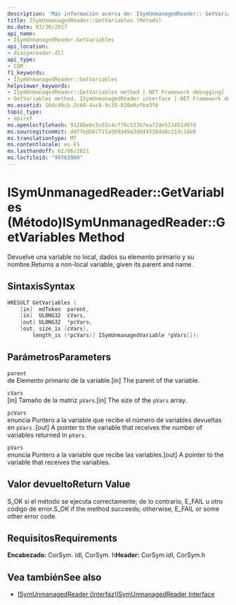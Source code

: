 ```yaml
---
description: 'Más información acerca de: ISymUnmanagedReader:: GetVariables ((método)'
title: ISymUnmanagedReader::GetVariables (Método)
ms.date: 03/30/2017
api_name:
- ISymUnmanagedReader.GetVariables
api_location:
- diasymreader.dll
api_type:
- COM
f1_keywords:
- ISymUnmanagedReader::GetVariables
helpviewer_keywords:
- ISymUnmanagedReader::GetVariables method [.NET Framework debugging]
- GetVariables method, ISymUnmanagedReader interface [.NET Framework debugging]
ms.assetid: 16dc49cb-2c60-4ac8-9c35-020e9afba3f8
topic_type:
- apiref
ms.openlocfilehash: 93208e6c5c65c4c770c533b7ea72de513451d97d
ms.sourcegitcommit: ddf7edb67715a5b9a45e3dd44536dabc153c1de0
ms.translationtype: MT
ms.contentlocale: es-ES
ms.lasthandoff: 02/06/2021
ms.locfileid: "99763909"
---
```

# <a name="isymunmanagedreadergetvariables-method"></a><span data-ttu-id="939d2-103">ISymUnmanagedReader::GetVariables (Método)</span><span class="sxs-lookup"><span data-stu-id="939d2-103">ISymUnmanagedReader::GetVariables Method</span></span>

<span data-ttu-id="939d2-104">Devuelve una variable no local, dados su elemento primario y su nombre.</span><span class="sxs-lookup"><span data-stu-id="939d2-104">Returns a non-local variable, given its parent and name.</span></span>  
  
## <a name="syntax"></a><span data-ttu-id="939d2-105">Sintaxis</span><span class="sxs-lookup"><span data-stu-id="939d2-105">Syntax</span></span>  
  
```cpp  
HRESULT GetVariables (  
    [in]  mdToken  parent,  
    [in]  ULONG32  cVars,  
    [out] ULONG32  *pcVars,  
    [out, size_is (cVars),  
        length_is (*pcVars)] ISymUnmanagedVariable *pVars[]);  
```  
  
## <a name="parameters"></a><span data-ttu-id="939d2-106">Parámetros</span><span class="sxs-lookup"><span data-stu-id="939d2-106">Parameters</span></span>  

 `parent`  
 <span data-ttu-id="939d2-107">de Elemento primario de la variable.</span><span class="sxs-lookup"><span data-stu-id="939d2-107">[in] The parent of the variable.</span></span>  
  
 `cVars`  
 <span data-ttu-id="939d2-108">[in] Tamaño de la matriz `pVars`.</span><span class="sxs-lookup"><span data-stu-id="939d2-108">[in] The size of the `pVars` array.</span></span>  
  
 `pcVars`  
 <span data-ttu-id="939d2-109">enuncia Puntero a la variable que recibe el número de variables devueltas en `pVars` .</span><span class="sxs-lookup"><span data-stu-id="939d2-109">[out] A pointer to the variable that receives the number of variables returned in `pVars`.</span></span>  
  
 `pVars`  
 <span data-ttu-id="939d2-110">enuncia Puntero a la variable que recibe las variables.</span><span class="sxs-lookup"><span data-stu-id="939d2-110">[out] A pointer to the variable that receives the variables.</span></span>  
  
## <a name="return-value"></a><span data-ttu-id="939d2-111">Valor devuelto</span><span class="sxs-lookup"><span data-stu-id="939d2-111">Return Value</span></span>  

 <span data-ttu-id="939d2-112">S_OK si el método se ejecuta correctamente; de lo contrario, E_FAIL u otro código de error.</span><span class="sxs-lookup"><span data-stu-id="939d2-112">S_OK if the method succeeds; otherwise, E_FAIL or some other error code.</span></span>  
  
## <a name="requirements"></a><span data-ttu-id="939d2-113">Requisitos</span><span class="sxs-lookup"><span data-stu-id="939d2-113">Requirements</span></span>  

 <span data-ttu-id="939d2-114">**Encabezado:** CorSym. idl, CorSym. h</span><span class="sxs-lookup"><span data-stu-id="939d2-114">**Header:** CorSym.idl, CorSym.h</span></span>  
  
## <a name="see-also"></a><span data-ttu-id="939d2-115">Vea también</span><span class="sxs-lookup"><span data-stu-id="939d2-115">See also</span></span>

- [<span data-ttu-id="939d2-116">ISymUnmanagedReader (Interfaz)</span><span class="sxs-lookup"><span data-stu-id="939d2-116">ISymUnmanagedReader Interface</span></span>](isymunmanagedreader-interface.md)
